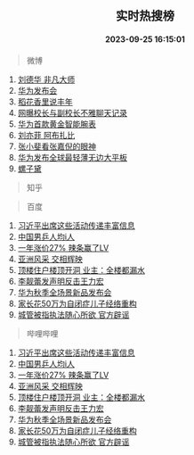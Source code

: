 <div align="center"><h2>实时热搜榜</h2><h4>2023-09-25 16:15:01</h4></div>

> 微博  

1. [刘德华 非凡大师](https://s.weibo.com/weibo?q=%E5%88%98%E5%BE%B7%E5%8D%8E%20%E9%9D%9E%E5%87%A1%E5%A4%A7%E5%B8%88&t=31&band_rank=1&Refer=top)<br />
2. [华为发布会](https://s.weibo.com/weibo?q=%E5%8D%8E%E4%B8%BA%E5%8F%91%E5%B8%83%E4%BC%9A&t=31&band_rank=2&Refer=top)<br />
3. [稻花香里说丰年](https://s.weibo.com/weibo?q=%23%E7%A8%BB%E8%8A%B1%E9%A6%99%E9%87%8C%E8%AF%B4%E4%B8%B0%E5%B9%B4%23&t=31&band_rank=3&Refer=top)<br />
4. [网曝校长与副校长不雅聊天记录](https://s.weibo.com/weibo?q=%23%E7%BD%91%E6%9B%9D%E6%A0%A1%E9%95%BF%E4%B8%8E%E5%89%AF%E6%A0%A1%E9%95%BF%E4%B8%8D%E9%9B%85%E8%81%8A%E5%A4%A9%E8%AE%B0%E5%BD%95%23&t=31&band_rank=4&Refer=top)<br />
5. [华为首款黄金智能腕表](https://s.weibo.com/weibo?q=%23%E5%8D%8E%E4%B8%BA%E9%A6%96%E6%AC%BE%E9%BB%84%E9%87%91%E6%99%BA%E8%83%BD%E8%85%95%E8%A1%A8%23&t=31&band_rank=5&Refer=top)<br />
6. [刘亦菲 阿布扎比](https://s.weibo.com/weibo?q=%E5%88%98%E4%BA%A6%E8%8F%B2%20%E9%98%BF%E5%B8%83%E6%89%8E%E6%AF%94&t=31&band_rank=6&Refer=top)<br />
7. [张小斐看张嘉倪的眼神](https://s.weibo.com/weibo?q=%E5%BC%A0%E5%B0%8F%E6%96%90%E7%9C%8B%E5%BC%A0%E5%98%89%E5%80%AA%E7%9A%84%E7%9C%BC%E7%A5%9E&t=31&band_rank=7&Refer=top)<br />
8. [华为发布全球最轻薄无边大平板](https://s.weibo.com/weibo?q=%23%E5%8D%8E%E4%B8%BA%E5%8F%91%E5%B8%83%E5%85%A8%E7%90%83%E6%9C%80%E8%BD%BB%E8%96%84%E6%97%A0%E8%BE%B9%E5%A4%A7%E5%B9%B3%E6%9D%BF%23&t=31&band_rank=8&Refer=top)<br />
9. [螺子黛](https://s.weibo.com/weibo?q=%E8%9E%BA%E5%AD%90%E9%BB%9B&t=31&band_rank=9&Refer=top)<br />

> 知乎  


> 百度  

1. [习近平出席这些活动传递丰富信息](https://www.baidu.com/s?wd=%E4%B9%A0%E8%BF%91%E5%B9%B3%E5%87%BA%E5%B8%AD%E8%BF%99%E4%BA%9B%E6%B4%BB%E5%8A%A8%E4%BC%A0%E9%80%92%E4%B8%B0%E5%AF%8C%E4%BF%A1%E6%81%AF&sa=fyb_news&rsv_dl=fyb_news)<br />
2. [中国男乒人均i人](https://www.baidu.com/s?wd=%E4%B8%AD%E5%9B%BD%E7%94%B7%E4%B9%92%E4%BA%BA%E5%9D%87i%E4%BA%BA&sa=fyb_news&rsv_dl=fyb_news)<br />
3. [一年涨价27% 辣条赢了LV](https://www.baidu.com/s?wd=%E4%B8%80%E5%B9%B4%E6%B6%A8%E4%BB%B727%25+%E8%BE%A3%E6%9D%A1%E8%B5%A2%E4%BA%86LV&sa=fyb_news&rsv_dl=fyb_news)<br />
4. [亚洲风采 交相辉映](https://www.baidu.com/s?wd=%E4%BA%9A%E6%B4%B2%E9%A3%8E%E9%87%87+%E4%BA%A4%E7%9B%B8%E8%BE%89%E6%98%A0&sa=fyb_news&rsv_dl=fyb_news)<br />
5. [顶楼住户楼顶开洞 业主：全楼都漏水](https://www.baidu.com/s?wd=%E9%A1%B6%E6%A5%BC%E4%BD%8F%E6%88%B7%E6%A5%BC%E9%A1%B6%E5%BC%80%E6%B4%9E+%E4%B8%9A%E4%B8%BB%EF%BC%9A%E5%85%A8%E6%A5%BC%E9%83%BD%E6%BC%8F%E6%B0%B4&sa=fyb_news&rsv_dl=fyb_news)<br />
6. [李靓蕾发声明反击王力宏](https://www.baidu.com/s?wd=%E6%9D%8E%E9%9D%93%E8%95%BE%E5%8F%91%E5%A3%B0%E6%98%8E%E5%8F%8D%E5%87%BB%E7%8E%8B%E5%8A%9B%E5%AE%8F&sa=fyb_news&rsv_dl=fyb_news)<br />
7. [华为秋季全场景新品发布会](https://www.baidu.com/s?wd=%E5%8D%8E%E4%B8%BA%E7%A7%8B%E5%AD%A3%E5%85%A8%E5%9C%BA%E6%99%AF%E6%96%B0%E5%93%81%E5%8F%91%E5%B8%83%E4%BC%9A&sa=fyb_news&rsv_dl=fyb_news)<br />
8. [家长花50万为自闭症儿子经络重构](https://www.baidu.com/s?wd=%E5%AE%B6%E9%95%BF%E8%8A%B150%E4%B8%87%E4%B8%BA%E8%87%AA%E9%97%AD%E7%97%87%E5%84%BF%E5%AD%90%E7%BB%8F%E7%BB%9C%E9%87%8D%E6%9E%84&sa=fyb_news&rsv_dl=fyb_news)<br />
9. [城管被指执法随心所欲 官方辟谣](https://www.baidu.com/s?wd=%E5%9F%8E%E7%AE%A1%E8%A2%AB%E6%8C%87%E6%89%A7%E6%B3%95%E9%9A%8F%E5%BF%83%E6%89%80%E6%AC%B2+%E5%AE%98%E6%96%B9%E8%BE%9F%E8%B0%A3&sa=fyb_news&rsv_dl=fyb_news)<br />

> 哔哩哔哩  

1. [习近平出席这些活动传递丰富信息](https://www.baidu.com/s?wd=%E4%B9%A0%E8%BF%91%E5%B9%B3%E5%87%BA%E5%B8%AD%E8%BF%99%E4%BA%9B%E6%B4%BB%E5%8A%A8%E4%BC%A0%E9%80%92%E4%B8%B0%E5%AF%8C%E4%BF%A1%E6%81%AF&sa=fyb_news&rsv_dl=fyb_news)<br />
2. [中国男乒人均i人](https://www.baidu.com/s?wd=%E4%B8%AD%E5%9B%BD%E7%94%B7%E4%B9%92%E4%BA%BA%E5%9D%87i%E4%BA%BA&sa=fyb_news&rsv_dl=fyb_news)<br />
3. [一年涨价27% 辣条赢了LV](https://www.baidu.com/s?wd=%E4%B8%80%E5%B9%B4%E6%B6%A8%E4%BB%B727%25+%E8%BE%A3%E6%9D%A1%E8%B5%A2%E4%BA%86LV&sa=fyb_news&rsv_dl=fyb_news)<br />
4. [亚洲风采 交相辉映](https://www.baidu.com/s?wd=%E4%BA%9A%E6%B4%B2%E9%A3%8E%E9%87%87+%E4%BA%A4%E7%9B%B8%E8%BE%89%E6%98%A0&sa=fyb_news&rsv_dl=fyb_news)<br />
5. [顶楼住户楼顶开洞 业主：全楼都漏水](https://www.baidu.com/s?wd=%E9%A1%B6%E6%A5%BC%E4%BD%8F%E6%88%B7%E6%A5%BC%E9%A1%B6%E5%BC%80%E6%B4%9E+%E4%B8%9A%E4%B8%BB%EF%BC%9A%E5%85%A8%E6%A5%BC%E9%83%BD%E6%BC%8F%E6%B0%B4&sa=fyb_news&rsv_dl=fyb_news)<br />
6. [李靓蕾发声明反击王力宏](https://www.baidu.com/s?wd=%E6%9D%8E%E9%9D%93%E8%95%BE%E5%8F%91%E5%A3%B0%E6%98%8E%E5%8F%8D%E5%87%BB%E7%8E%8B%E5%8A%9B%E5%AE%8F&sa=fyb_news&rsv_dl=fyb_news)<br />
7. [华为秋季全场景新品发布会](https://www.baidu.com/s?wd=%E5%8D%8E%E4%B8%BA%E7%A7%8B%E5%AD%A3%E5%85%A8%E5%9C%BA%E6%99%AF%E6%96%B0%E5%93%81%E5%8F%91%E5%B8%83%E4%BC%9A&sa=fyb_news&rsv_dl=fyb_news)<br />
8. [家长花50万为自闭症儿子经络重构](https://www.baidu.com/s?wd=%E5%AE%B6%E9%95%BF%E8%8A%B150%E4%B8%87%E4%B8%BA%E8%87%AA%E9%97%AD%E7%97%87%E5%84%BF%E5%AD%90%E7%BB%8F%E7%BB%9C%E9%87%8D%E6%9E%84&sa=fyb_news&rsv_dl=fyb_news)<br />
9. [城管被指执法随心所欲 官方辟谣](https://www.baidu.com/s?wd=%E5%9F%8E%E7%AE%A1%E8%A2%AB%E6%8C%87%E6%89%A7%E6%B3%95%E9%9A%8F%E5%BF%83%E6%89%80%E6%AC%B2+%E5%AE%98%E6%96%B9%E8%BE%9F%E8%B0%A3&sa=fyb_news&rsv_dl=fyb_news)<br />
